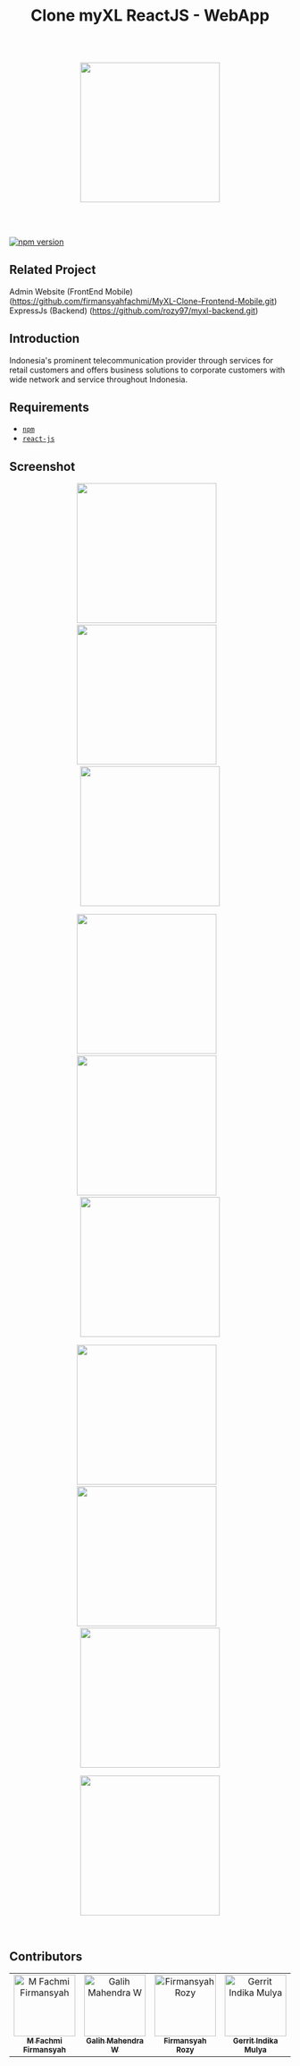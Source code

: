 <h1 align="center">Clone myXL ReactJS - WebApp</h1><br/><br/>

<p align="center">
  <img src="https://upload.wikimedia.org/wikipedia/id/5/55/XL_logo_2016.svg" width="250"/>
</p>

<br/><br/>

<a href="#">
    <img src="https://img.shields.io/badge/React%20JS-16.10-blue.svg?style=flat-square" alt="npm version">
  </a>

## Related Project
Admin Website (FrontEnd Mobile) (https://github.com/firmansyahfachmi/MyXL-Clone-Frontend-Mobile.git) <br/>
ExpressJs (Backend) (https://github.com/rozy97/myxl-backend.git)


## Introduction

Indonesia's prominent telecommunication provider through services for retail customers and offers business solutions to corporate customers with wide network and service throughout Indonesia.

## Requirements
* [`npm`](https://www.npmjs.com/get-npm)
* [`react-js`](https://reactjs.org/docs/getting-started.html)

## Screenshot
  <p align="center">
    <span>
      <img src="https://user-images.githubusercontent.com/35838970/67635802-125cd980-f8fd-11e9-96e9-603f3d725900.PNG" width="250px" />
      &nbsp;&nbsp;
      <img src="https://user-images.githubusercontent.com/52324743/67176350-e076df00-f3f3-11e9-9556-9df88d22dbc7.png" width="250px" />
      &nbsp;&nbsp;
      <img src="https://user-images.githubusercontent.com/52324743/67176378-f97f9000-f3f3-11e9-8c33-7596b3156bc7.png" width="250px" />
    </span>
  </p>
  <p align="center">
    <span>
      <img src="https://user-images.githubusercontent.com/52324743/67176451-38154a80-f3f4-11e9-9e57-ed4e97bfd4d5.png" width="250px" />
      &nbsp;&nbsp;
      <img src="https://user-images.githubusercontent.com/52324743/67177707-e7a0eb80-f3f9-11e9-8f2a-0791090b548c.png" width="250px" />
      &nbsp;&nbsp;
      <img src="https://user-images.githubusercontent.com/52324743/67177738-0d2df500-f3fa-11e9-89fb-5e161697e6ff.png" width="250px" />
    </span>
  </p>
  <p align="center">
    <span>
      <img src="https://user-images.githubusercontent.com/52324743/67177933-f76cff80-f3fa-11e9-9b6a-13552ac68949.png" width="250px" />
      &nbsp;&nbsp;
      <img src="https://user-images.githubusercontent.com/52324743/67177955-1bc8dc00-f3fb-11e9-834a-783f28f89931.png" width="250px" />
      &nbsp;&nbsp;
      <img src="https://user-images.githubusercontent.com/52324743/67177980-2f744280-f3fb-11e9-9708-4ba8768445d2.png" width="250px" />
    </span>
  </p>
  <p align="center">
    <span>
      <img src="https://user-images.githubusercontent.com/52324743/67178172-f5f00700-f3fb-11e9-9415-8d08dd9ffece.png" width="250px" />
    </span>
  </p>
  
  <br/>

## Contributors

<table border="0">
  <tr>
    <td align="center">
      <a href="https://github.com/firmansyahfachmi">
        <img width="110" src="https://avatars1.githubusercontent.com/firmansyahfachmi" alt="M Fachmi Firmansyah"><br/>
          <sub><b>M Fachmi Firmansyah</b></sub>
      </a>
    </td>
    <td align="center">
      <a href="https://github.com/mahendragalih26">
        <img width="110" src="https://avatars1.githubusercontent.com/mahendragalih26" alt="Galih Mahendra W"><br/>
          <sub><b>Galih Mahendra W</b></sub>
      </a>
    </td>
    <td align="center">
      <a href="https://github.com/rozy97">
        <img width="110" src="https://avatars1.githubusercontent.com/rozy97" alt="Firmansyah Rozy"><br/>
          <sub><b>Firmansyah Rozy</b></sub>
      </a>
    </td>
    <td align="center">
      <a href="https://github.com/Gimindika">
        <img width="110" src="https://avatars1.githubusercontent.com/Gimindika" alt="Gerrit Indika Mulya"><br/>
          <sub><b>Gerrit Indika Mulya</b></sub>
      </a>
    </td>
  </tr>
</table> 
 
